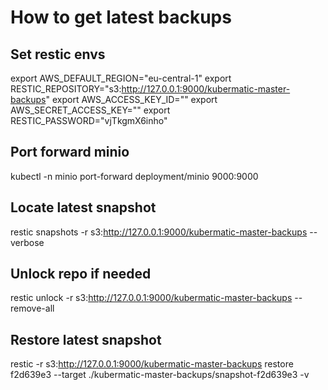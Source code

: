 # How to get latest backups

## Set restic envs
export AWS_DEFAULT_REGION="eu-central-1"
export RESTIC_REPOSITORY="s3:http://127.0.0.1:9000/kubermatic-master-backups"
export AWS_ACCESS_KEY_ID="<look at minio section in values.yaml>"
export AWS_SECRET_ACCESS_KEY="<look at minio section in values.yaml>"
export RESTIC_PASSWORD="vjTkgmX6inho"


## Port forward minio
kubectl -n minio port-forward deployment/minio 9000:9000

## Locate latest snapshot
restic snapshots -r s3:http://127.0.0.1:9000/kubermatic-master-backups --verbose

## Unlock repo if needed
restic unlock -r s3:http://127.0.0.1:9000/kubermatic-master-backups --remove-all

## Restore latest snapshot
restic -r s3:http://127.0.0.1:9000/kubermatic-master-backups restore f2d639e3 --target ./kubermatic-master-backups/snapshot-f2d639e3 -v
